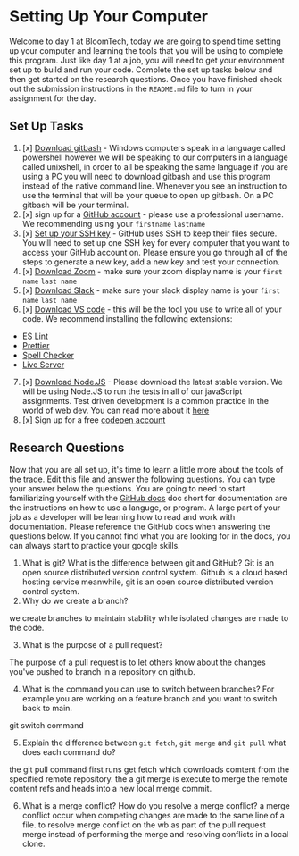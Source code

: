 # Setting Up Your Computer

Welcome to day 1 at BloomTech, today we are going to spend time setting up your computer and learning the tools that you will be using to complete this program. Just like day 1 at a job, you will need to get your environment set up to build and run your code. Complete the set up tasks below and then get started on the research questions. Once you have finished check out the submission instructions in the `README.md` file to turn in your assignment for the day. 

## Set Up Tasks 
1. [x] [Download gitbash]() - Windows computers speak in a language called powershell however we will be speaking to our computers in a language called unixshell, in order to all be speaking the same language if you are using a PC you will need to download gitbash and use this program instead of the native command line. Whenever you see an instruction to use the terminal that will be your queue to open up gitbash. On a PC gitbash will be your terminal. 
2. [x] sign up for a [GitHub account](https://github.com/join) - please use a professional username. We recommending using your `firstname` `lastname`
3. [x] [Set up your SSH key](https://docs.github.com/en/authentication/connecting-to-github-with-ssh/generating-a-new-ssh-key-and-adding-it-to-the-ssh-agent) - GitHub uses SSH to keep their files secure. You will need to set up one SSH key for every computer that you want to access your GitHub account on. Please ensure you go through all of the steps to generate a new key, add a new key and test your connection. 
4. [x] [Download Zoom](https://zoom.us/download) - make sure your zoom display name is your `first name` `last name`
5. [x] [Download Slack](https://slack.com/intl/en-ca/help/articles/209038037-Download-Slack-for-Windows) - make sure your slack display name is your `first name` `last name` 
6. [x] [Download VS code](https://code.visualstudio.com/download) - this will be the tool you use to write all of your code. We recommend installing the following extensions: 
- [ES Lint](https://marketplace.visualstudio.com/items?itemName=dbaeumer.vscode-eslint)
- [Prettier](https://marketplace.visualstudio.com/items?itemName=esbenp.prettier-vscode)
- [Spell Checker](https://marketplace.visualstudio.com/items?itemName=streetsidesoftware.code-spell-checker)
- [Live Server](https://marketplace.visualstudio.com/items?itemName=ritwickdey.LiveServer)
7. [x] [Download Node.JS](https://nodejs.org/en/) - Please download the latest stable version. We will be using Node.JS to run the tests in all of our javaScript assignments. Test driven development is a common practice in the world of web dev. You can read more about it [here](https://www.freecodecamp.org/news/test-driven-development-what-it-is-and-what-it-is-not-41fa6bca02a2/) 
8. [x] Sign up for a free [codepen account](https://codepen.io/accounts/signup/user/free)

## Research Questions 

Now that you are all set up, it's time to learn a little more about the tools of the trade. Edit this file and answer the following questions. You can type your answer below the questions. You are going to need to start familiarizing yourself with the [GitHub docs](https://docs.github.com/en) doc short for documentation are the instructions on how to use a languge, or program. A large part of your job as a developer will be learning how to read and work with documentation. Please reference the GitHub docs when answering the questions below. If you cannot find what you are looking for in the docs, you can always start to practice your google skills. 

1. What is git? What is the difference between git and GitHub?
Git is an open source distributed version control system. Github is a cloud based hosting service meanwhile, git is an open source distributed version control system.
2. Why do we create a branch? 

we create branches to maintain stability while isolated changes are made to the code. 

3. What is the purpose of a pull request? 

The purpose of a pull request is to let others know about the changes you've pushed to branch in a repository on github.

4. What is the command you can use to switch between branches? For example you are working on a feature branch and you want to switch back to main. 

git switch command

5. Explain the difference between `git fetch`, `git merge` and `git pull` what does each command do? 

the git pull command first runs get fetch which downloads comtent from the specified remote repository. the a git merge is execute to merge the remote content refs and heads into a new local merge commit.

6. What is a merge conflict? How do you resolve a merge conflict? 
a merge conflict occur when competing changes are made to the same line of a file. to resolve merge conflict on the wb as part of the pull request merge instead of performing the merge and resolving conflicts in a local clone.
